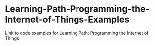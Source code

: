# Learning-Path-Programming-the-Internet-of-Things-Examples
Link to code examples for Learning Path: Programming the Internet of Things
